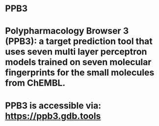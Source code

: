 # PPB3
# Polypharmacology Browser 3 (PPB3): a target prediction tool that uses seven multi layer perceptron models trained on seven molecular fingerprints for the small molecules from ChEMBL. 
# PPB3 is accessible via: https://ppb3.gdb.tools
